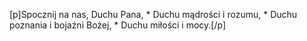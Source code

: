 [p]Spocznij na nas, Duchu Pana, * Duchu mądrości i rozumu, * Duchu poznania i bojaźni Bożej, * Duchu miłości i mocy.[/p]